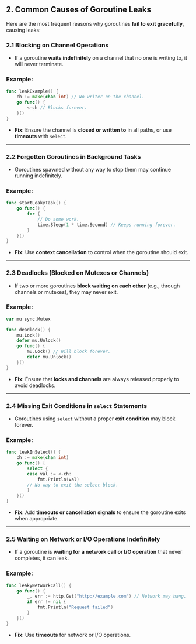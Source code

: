## **2. Common Causes of Goroutine Leaks**

Here are the most frequent reasons why goroutines **fail to exit gracefully**, causing leaks:

### **2.1 Blocking on Channel Operations**

- If a goroutine **waits indefinitely** on a channel that no one is writing to, it will never terminate.

### Example:

```go
func leakExample() {
    ch := make(chan int) // No writer on the channel.
    go func() {
        <-ch // Blocks forever.
    }()
}
```

- **Fix**: Ensure the channel is **closed or written to** in all paths, or use **timeouts** with `select`.

---

### **2.2 Forgotten Goroutines in Background Tasks**

- Goroutines spawned without any way to stop them may continue running indefinitely.

### Example:

```go
func startLeakyTask() {
    go func() {
        for {
            // Do some work.
            time.Sleep(1 * time.Second) // Keeps running forever.
        }
    }()
}
```

- **Fix**: Use **context cancellation** to control when the goroutine should exit.

---

### **2.3 Deadlocks (Blocked on Mutexes or Channels)**

- If two or more goroutines **block waiting on each other** (e.g., through channels or mutexes), they may never exit.

### Example:

```go
var mu sync.Mutex

func deadlock() {
    mu.Lock()
    defer mu.Unlock()
    go func() {
        mu.Lock() // Will block forever.
        defer mu.Unlock()
    }()
}
```

- **Fix**: Ensure that **locks and channels** are always released properly to avoid deadlocks.

---

### **2.4 Missing Exit Conditions in `select` Statements**

- Goroutines using `select` without a proper **exit condition** may block forever.

### Example:

```go
func leakInSelect() {
    ch := make(chan int)
    go func() {
        select {
        case val := <-ch:
            fmt.Println(val)
        // No way to exit the select block.
        }
    }()
}
```

- **Fix**: Add **timeouts or cancellation signals** to ensure the goroutine exits when appropriate.

---

### **2.5 Waiting on Network or I/O Operations Indefinitely**

- If a goroutine is **waiting for a network call or I/O operation** that never completes, it can leak.

### Example:

```go
func leakyNetworkCall() {
    go func() {
        _, err := http.Get("http://example.com") // Network may hang.
        if err != nil {
            fmt.Println("Request failed")
        }
    }()
}
```

- **Fix**: Use **timeouts** for network or I/O operations.